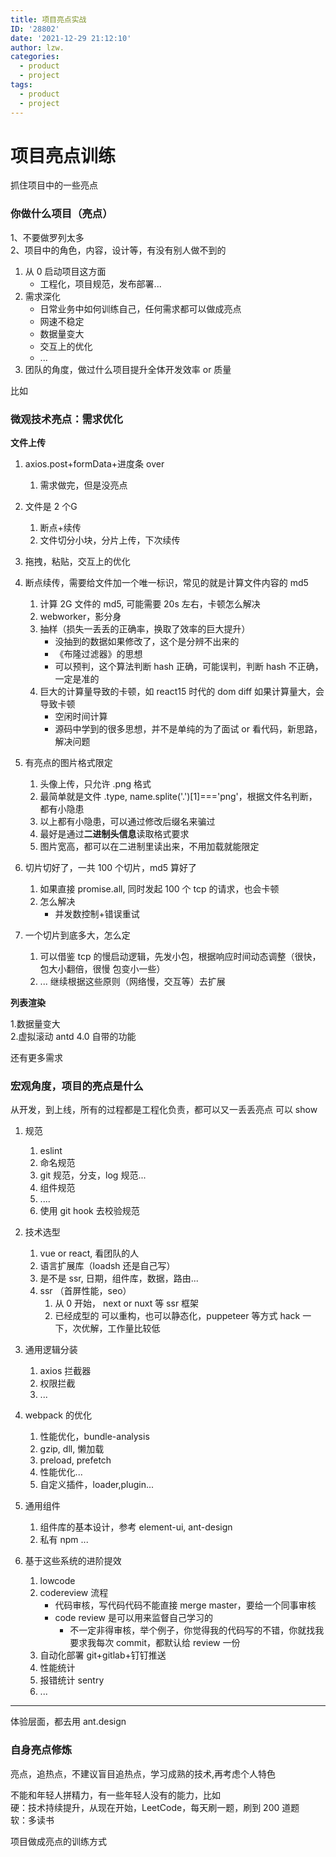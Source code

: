 ```yaml
---
title: 项目亮点实战
ID: '28802'
date: '2021-12-29 21:12:10'
author: lzw.
categories:
  - product
  - project
tags:
  - product
  - project
---
```


# 项目亮点训练

抓住项目中的一些亮点

### 你做什么项目（亮点） 

1、不要做罗列太多   
2、项目中的角色，内容，设计等，有没有别人做不到的   
   1.  从 0 启动项目这方面    
       - 工程化，项目规范，发布部署...      
   2.  需求深化     
       - 日常业务中如何训练自己，任何需求都可以做成亮点
       - 网速不稳定
       - 数据量变大
       - 交互上的优化
       - ...
   3.  团队的角度，做过什么项目提升全体开发效率 or 质量

比如  
   
### 微观技术亮点：需求优化    

**文件上传**

1. axios.post+formData+进度条 over    
    1. 需求做完，但是没亮点   
2. 文件是 2 个G    
    1. 断点+续传   
    2. 文件切分小块，分片上传，下次续传
3. 拖拽，粘贴，交互上的优化
4. 断点续传，需要给文件加一个唯一标识，常见的就是计算文件内容的 md5
    1. 计算 2G 文件的 md5, 可能需要 20s 左右，卡顿怎么解决
    2. webworker，影分身
    3. 抽样（损失一丢丢的正确率，换取了效率的巨大提升）
       - 没抽到的数据如果修改了，这个是分辨不出来的
       - 《布隆过滤器》的思想
       - 可以预判，这个算法判断 hash 正确，可能误判，判断 hash 不正确，一定是准的
    4. 巨大的计算量导致的卡顿，如 react15 时代的 dom diff 如果计算量大，会导致卡顿  
       - 空闲时间计算  
       - 源码中学到的很多思想，并不是单纯的为了面试 or 看代码，新思路，解决问题
    
5. 有亮点的图片格式限定
      1. 头像上传，只允许 .png 格式
      2. 最简单就是文件 .type, name.splite('.')[1]==='png'，根据文件名判断，都有小隐患
      3. 以上都有小隐患，可以通过修改后缀名来骗过
      4. 最好是通过**二进制头信息**读取格式要求
      5. 图片宽高，都可以在二进制里读出来，不用加载就能限定
 
6. 切片切好了，一共 100 个切片，md5 算好了
    1. 如果直接 promise.all, 同时发起 100 个 tcp 的请求，也会卡顿
    2. 怎么解决
        - 并发数控制+错误重试
        
7. 一个切片到底多大，怎么定
    1. 可以借鉴 tcp 的慢启动逻辑，先发小包，根据响应时间动态调整（很快，包大小翻倍，很慢 包变小一些）
    2. ... 继续根据这些原则（网络慢，交互等）去扩展

**列表渲染**

1.数据量变大   
2.虚拟滚动 antd 4.0 自带的功能   

还有更多需求

### 宏观角度，项目的亮点是什么

从开发，到上线，所有的过程都是工程化负责，都可以又一丢丢亮点 可以 show

1. 规范
   1. eslint
   2. 命名规范
   3. git 规范，分支，log 规范...
   4. 组件规范
   5. ....
   6. 使用 git hook 去校验规范

2. 技术选型
   1. vue or react, 看团队的人
   2. 语言扩展库（loadsh 还是自己写）
   3. 是不是 ssr, 日期，组件库，数据，路由...
   4. ssr （首屏性能，seo）
       1. 从 0 开始， next or nuxt 等 ssr 框架
       2. 已经成型的 可以重构，也可以静态化，puppeteer 等方式 hack 一下，次优解，工作量比较低

3. 通用逻辑分装
   1. axios 拦截器
   2. 权限拦截
   3. ...
   

4. webpack 的优化
   1. 性能优化，bundle-analysis
   2. gzip, dll, 懒加载
   3. preload, prefetch
   4. 性能优化...
   5. 自定义插件，loader,plugin...
   
5. 通用组件
   1. 组件库的基本设计，参考 element-ui, ant-design
   2. 私有 npm ...
 
6. 基于这些系统的进阶提效
   1. lowcode
   2. codereview 流程
      - 代码审核，写代码代码不能直接 merge master，要给一个同事审核  
      - code review 是可以用来监督自己学习的  
         - 不一定非得审核，举个例子，你觉得我的代码写的不错，你就找我要求我每次 commit，都默认给 review 一份
   2. 自动化部署 git+gitlab+钉钉推送
   3. 性能统计
   4. 报错统计 sentry
   5. ...
   
---
体验层面，都去用 ant.design


### 自身亮点修炼

亮点，追热点，不建议盲目追热点，学习成熟的技术,再考虑个人特色    

不能和年轻人拼精力，有一些年轻人没有的能力，比如    
硬：技术持续提升，从现在开始，LeetCode，每天刷一题，刷到 200 道题       
软：多读书    


项目做成亮点的训练方式
 
 
 
 
